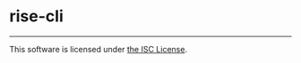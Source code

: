 # rise-cli

- - -
This software is licensed under [the ISC License](https://raw.githubusercontent.com/rise-cloud/rise/master/LICENSE.txt).
